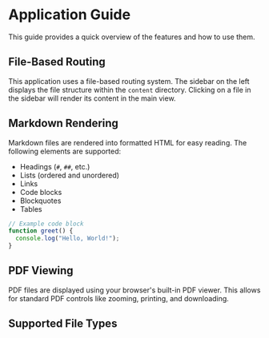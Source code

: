# Application Guide

This guide provides a quick overview of the features and how to use them.

## File-Based Routing

This application uses a file-based routing system.
The sidebar on the left displays the file structure within the `content` directory.
Clicking on a file in the sidebar will render its content in the main view.

## Markdown Rendering

Markdown files are rendered into formatted HTML for easy reading. The following elements are supported:

-   Headings (`#`, `##`, etc.)
-   Lists (ordered and unordered)
-   Links
-   Code blocks
-   Blockquotes
-   Tables

```javascript
// Example code block
function greet() {
  console.log("Hello, World!");
}
```

## PDF Viewing

PDF files are displayed using your browser's built-in PDF viewer. This allows for standard PDF controls like zooming, printing, and downloading.

## Supported File Types

